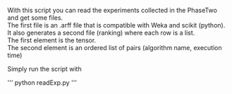 With this script you can read the experiments collected in the PhaseTwo and get some files.
<br/>
The first file is an .arff file that is compatible with Weka and scikit (python).
<br/>
It also generates a second file (ranking) where each row is a list.
<br/>
The first element is the tensor.
<br/>
The second element is an ordered list of pairs (algorithm name, execution time)

Simply run the script with 

'''
python readExp.py
'''
